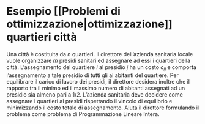 # Esempio [[Problemi di ottimizzazione|ottimizzazione]] quartieri città

Una città è costituita da $n$ quartieri. Il direttore dell’azienda sanitaria locale vuole organizzare $m$ presidi sanitari ed assegnare ad essi i quartieri della città. L’assegnamento del quartiere $i$ al presidio $j$ ha un costo $c_{ij}$
e comporta l’assegnamento a tale presidio di tutti gli ai abitanti del quartiere. Per equilibrare il carico di lavoro
dei presidi, il direttore desidera inoltre che il rapporto tra il minimo ed il massimo numero di abitanti assegnati
ad un presidio sia almeno pari a 1/2.
L’azienda sanitaria deve decidere come assegnare i quartieri ai presidi rispettando il vincolo di equilibrio
e minimizzando il costo totale di assegnamento. Aiuta il direttore formulando il problema come problema di
Programmazione Lineare Intera.
